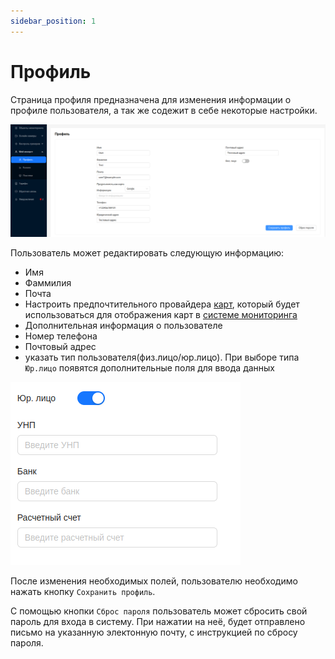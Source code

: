 ```yaml
---
sidebar_position: 1
---
```


#  Профиль

Страница профиля предназначена для изменения информации о профиле пользователя, а так же содежит в себе некоторые настройки.

![](./imgs/profile-ru.png)

Пользователь может редактировать следующую информацию:

- Имя
- Фаммилия
- Почта
- Настроить предпочтительного провайдера [карт](/ru/trackers/map), который будет использоваться для отображения карт в [системе мониторинга](/ru/category/trackers)
- Дополнительная информация о пользователе
- Номер телефона
- Почтовый адрес
- указать тип пользователя(физ.лицо/юр.лицо). При выборе типа `Юр.лицо` появятся дополнительные поля для ввода данных

![](./imgs/legal-ru.png)

После изменения необходимых полей, пользователю необходимо нажать кнопку `Сохранить профиль`.

С помощью кнопки `Сброс пароля` пользователь может сбросить свой пароль для входа в систему. При нажатии на неё, будет отправлено письмо на указанную электонную почту, с инструкцией по сбросу пароля.